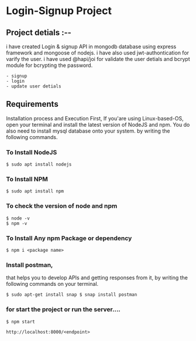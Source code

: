 # Login-Signup Project

## Project detials :-- 

i have created Login & signup API in mongodb database using express framework and mongoose of nodejs. i have
also used jwt-authontication for varify the user. i have used @hapi/joi for validate the user detials and bcrypt 
module for bcrypting the password.


```
- signup
- login
- update user detials

```

## Requirements
Installation process and Execution First, If you'are using Linux-based-OS, open your terminal and install the latest version of NodeJS and npm. You do also need to install mysql database onto your system. by writing the following commands.

### To Install NodeJS
```
$ sudo apt install nodejs
```
### To Install NPM
```
$ sudo apt install npm
```
### To check the version of node and npm
```
$ node -v
$ npm -v
```
### To Install Any npm Package or dependency
```
$ npm i <package name>
```
### Install postman,
that helps you to develop APIs and getting responses from it, by writing the following commands on your terminal.
```
$ sudo apt-get install snap $ snap install postman
```
### for start the project or run the server....
```
$ npm start

http://localhost:8000/<endpoint>

```


